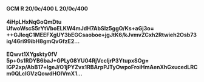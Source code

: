 #### GCM R 20/0c/400 L 20/0c/400
**4iHpLHxNqGoQmDtu**<br/>**UfwoWscS5rYtVboELKW4mJdH7AbSIz5ggO/Ks+aGj3o=**<br/>**++GJIeqC1MEEFXgUY3bEGCsaoboe+jgJtK6/kJvmvZCxh2Rtwieh2Osb73iq/46ri99ibH8gmQvGfzE2...**<br/><br/>
**EQwvt1XYgskty0fV**<br/>**5p+0s1RDYB6baJ+GPLy08YU04RjVccljrP3YtupxSOg=**<br/>**IGP2xp/AbB17+lgeJ/O1jPYZvx1RBArpPJTyOwpoFroiHmAenXhGxucedLRCm0QLclGVzQowdHOIVmX1...**